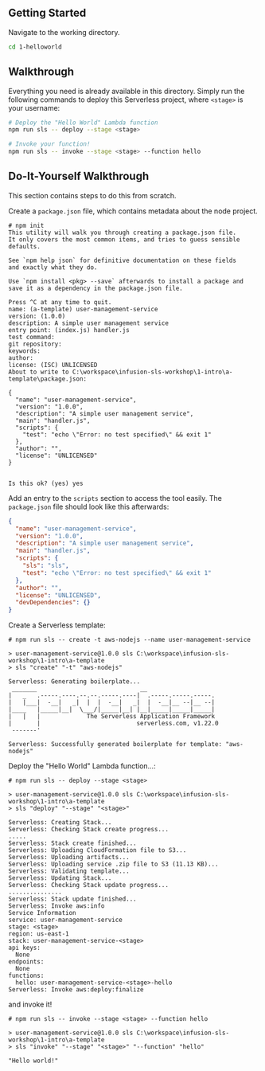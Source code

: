 ## Getting Started

Navigate to the working directory.

```sh
cd 1-helloworld
```

## Walkthrough

Everything you need is already available in this directory. Simply run the
following commands to deploy this Serverless project, where `<stage>` is your
username:

```sh
# Deploy the "Hello World" Lambda function
npm run sls -- deploy --stage <stage>

# Invoke your function!
npm run sls -- invoke --stage <stage> --function hello
```

## Do-It-Yourself Walkthrough

This section contains steps to do this from scratch.

Create a `package.json` file, which contains metadata about the node project.
```
# npm init
This utility will walk you through creating a package.json file.
It only covers the most common items, and tries to guess sensible defaults.

See `npm help json` for definitive documentation on these fields
and exactly what they do.

Use `npm install <pkg> --save` afterwards to install a package and
save it as a dependency in the package.json file.

Press ^C at any time to quit.
name: (a-template) user-management-service
version: (1.0.0)
description: A simple user management service
entry point: (index.js) handler.js
test command:
git repository:
keywords:
author:
license: (ISC) UNLICENSED
About to write to C:\workspace\infusion-sls-workshop\1-intro\a-template\package.json:

{
  "name": "user-management-service",
  "version": "1.0.0",
  "description": "A simple user management service",
  "main": "handler.js",
  "scripts": {
    "test": "echo \"Error: no test specified\" && exit 1"
  },
  "author": "",
  "license": "UNLICENSED"
}


Is this ok? (yes) yes
```

Add an entry to the `scripts` section to access the tool easily. The
`package.json` file should look like this afterwards:

```json
{
  "name": "user-management-service",
  "version": "1.0.0",
  "description": "A simple user management service",
  "main": "handler.js",
  "scripts": {
    "sls": "sls",
    "test": "echo \"Error: no test specified\" && exit 1"
  },
  "author": "",
  "license": "UNLICENSED",
  "devDependencies": {}
}

```

Create a Serverless template:

```
# npm run sls -- create -t aws-nodejs --name user-management-service

> user-management-service@1.0.0 sls C:\workspace\infusion-sls-workshop\1-intro\a-template
> sls "create" "-t" "aws-nodejs"

Serverless: Generating boilerplate...
 _______                             __
|   _   .-----.----.--.--.-----.----|  .-----.-----.-----.
|   |___|  -__|   _|  |  |  -__|   _|  |  -__|__ --|__ --|
|____   |_____|__|  \___/|_____|__| |__|_____|_____|_____|
|   |   |             The Serverless Application Framework
|       |                           serverless.com, v1.22.0
 -------'

Serverless: Successfully generated boilerplate for template: "aws-nodejs"
```

Deploy the "Hello World" Lambda function...:

```
# npm run sls -- deploy --stage <stage>

> user-management-service@1.0.0 sls C:\workspace\infusion-sls-workshop\1-intro\a-template
> sls "deploy" "--stage" "<stage>"

Serverless: Creating Stack...
Serverless: Checking Stack create progress...
.....
Serverless: Stack create finished...
Serverless: Uploading CloudFormation file to S3...
Serverless: Uploading artifacts...
Serverless: Uploading service .zip file to S3 (11.13 KB)...
Serverless: Validating template...
Serverless: Updating Stack...
Serverless: Checking Stack update progress...
...............
Serverless: Stack update finished...
Serverless: Invoke aws:info
Service Information
service: user-management-service
stage: <stage>
region: us-east-1
stack: user-management-service-<stage>
api keys:
  None
endpoints:
  None
functions:
  hello: user-management-service-<stage>-hello
Serverless: Invoke aws:deploy:finalize
```

and invoke it!

```
# npm run sls -- invoke --stage <stage> --function hello

> user-management-service@1.0.0 sls C:\workspace\infusion-sls-workshop\1-intro\a-template
> sls "invoke" "--stage" "<stage>" "--function" "hello"

"Hello world!"
```
